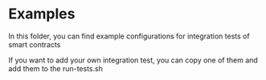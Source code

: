 # Examples
In this folder, you can find example configurations for integration tests of smart contracts

If you want to add your own integration test, you can copy one of them and add them to the run-tests.sh